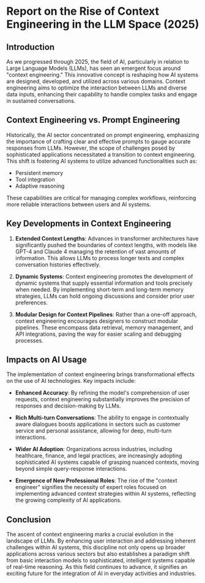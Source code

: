 # Report on the Rise of Context Engineering in the LLM Space (2025)

## Introduction
As we progressed through 2025, the field of AI, particularly in relation to Large Language Models (LLMs), has seen an emergent focus around "context engineering." This innovative concept is reshaping how AI systems are designed, developed, and utilized across various domains. Context engineering aims to optimize the interaction between LLMs and diverse data inputs, enhancing their capability to handle complex tasks and engage in sustained conversations.

## Context Engineering vs. Prompt Engineering
Historically, the AI sector concentrated on prompt engineering, emphasizing the importance of crafting clear and effective prompts to gauge accurate responses from LLMs. However, the scope of challenges posed by sophisticated applications necessitated a transition to context engineering. This shift is fostering AI systems to utilize advanced functionalities such as:

- Persistent memory
- Tool integration
- Adaptive reasoning

These capabilities are critical for managing complex workflows, reinforcing more reliable interactions between users and AI systems.

## Key Developments in Context Engineering
1. **Extended Context Lengths**: Advances in transformer architectures have significantly pushed the boundaries of context lengths, with models like GPT-4 and Claude 4 managing the retention of vast amounts of information. This allows LLMs to process longer texts and complex conversation histories effectively.

2. **Dynamic Systems**: Context engineering promotes the development of dynamic systems that supply essential information and tools precisely when needed. By implementing short-term and long-term memory strategies, LLMs can hold ongoing discussions and consider prior user preferences.

3. **Modular Design for Context Pipelines**: Rather than a one-off approach, context engineering encourages designers to construct modular pipelines. These encompass data retrieval, memory management, and API integrations, paving the way for easier scaling and debugging processes.

## Impacts on AI Usage
The implementation of context engineering brings transformational effects on the use of AI technologies. Key impacts include:

- **Enhanced Accuracy**: By refining the model's comprehension of user requests, context engineering substantially improves the precision of responses and decision-making by LLMs.
  
- **Rich Multi-turn Conversations**: The ability to engage in contextually aware dialogues boosts applications in sectors such as customer service and personal assistance, allowing for deep, multi-turn interactions.

- **Wider AI Adoption**: Organizations across industries, including healthcare, finance, and legal practices, are increasingly adopting sophisticated AI systems capable of grasping nuanced contexts, moving beyond simple query-response interactions.

- **Emergence of New Professional Roles**: The rise of the "context engineer" signifies the necessity of expert roles focused on implementing advanced context strategies within AI systems, reflecting the growing complexity of AI applications.

## Conclusion
The ascent of context engineering marks a crucial evolution in the landscape of LLMs. By enhancing user interaction and addressing inherent challenges within AI systems, this discipline not only opens up broader applications across various sectors but also establishes a paradigm shift from basic interaction models to sophisticated, intelligent systems capable of real-time reasoning. As this field continues to advance, it signifies an exciting future for the integration of AI in everyday activities and industries.
